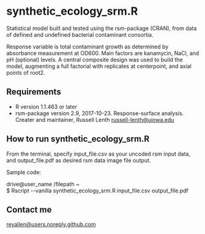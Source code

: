 # synthetic_ecology_srm.R

Statistical model built and tested using the rsm-package (CRAN), from data of defined and undefined bacterial contaminant consortia.

Response variable is total contaminant growth as determined by absorbance measurement at OD600.
Main factors are kanamycin, NaCl, and pH (optional) levels.
A central composite design was used to build the model, augmenting a full factorial with replicates at centerpoint, and axial points of root2.

## Requirements
- R version 1.1.463 or later
- rsm-package version 2.9,  2017-10-23. Response-surface analysis. Creater and maintainer, Russell Lenth russell-lenth@uiowa.edu

## How to run synthetic_ecology_srm.R
From the terminal, specify input_file.csv as your uncoded rsm input data, and output_file.pdf as desired rsm data image file output. 

Sample code: 

drive@user_name /filepath ~  
$ Rscript --vanilla synthetic_ecology_srm.R input_file.csv output_file.pdf  

## Contact me
reyallen@users.noreply.github.com
